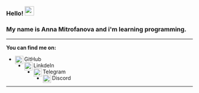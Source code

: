 ### **Hello!** <img src="https://media.giphy.com/media/hvRJCLFzcasrR4ia7z/giphy.gif" width="25px">
### **My name is Anna Mitrofanova and i'm learning programming.**
----
**You can find me on:**

 - GitHub <a href="https://github.com/Chibik1307">  <img align="left"
   alt="GitHub" width="22px"
   src="https://cdn.jsdelivr.net/npm/simple-icons@v3/icons/github.svg"
   /> </a>
 - LinkdeIn </a> <a href="https://www.linkedin.com/in/anna-m-b19584227/">  <img
   align="left" alt="LinkdeIn" width="22px"
   src="https://cdn.jsdelivr.net/npm/simple-icons@v3/icons/linkedin.svg"
   /> </a>
 - Telegram <a href="https://t.me/Anich1307">  <img align="left"
   alt="Telegram" width="22px"
   src="https://cdn.jsdelivr.net/npm/simple-icons@v3/icons/telegram.svg"
   /> </a>
 - Discord <a href="https://discordapp.com/users/409028107039801354/">  <img align="left"
   alt="Discord" width="22px"
   src="https://cdn.jsdelivr.net/npm/simple-icons@v3/icons/discord.svg" />
***